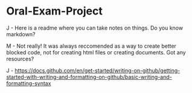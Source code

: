 # Oral-Exam-Project

J - Here is a readme where you can take notes on things. Do you know markdown?

M - Not really! It was always reccomended as a way to create better blocked code, not for creating html files or creating documents. Got any resources? 

J - <https://docs.github.com/en/get-started/writing-on-github/getting-started-with-writing-and-formatting-on-github/basic-writing-and-formatting-syntax>
